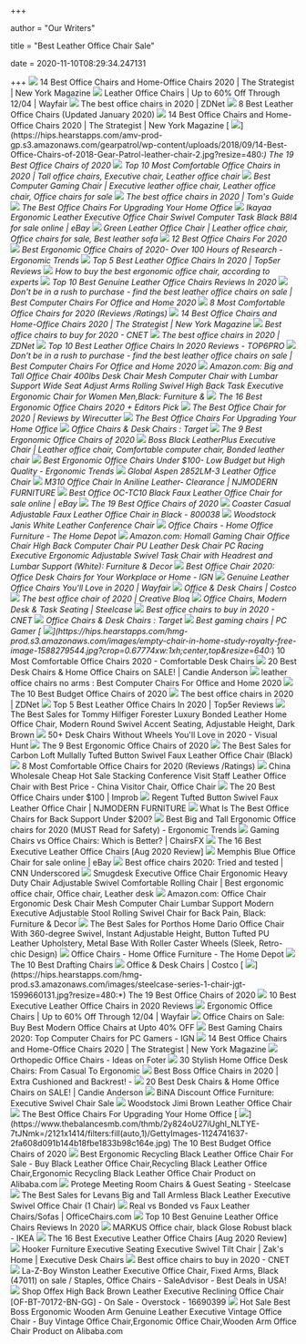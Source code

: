 +++
        
author = "Our Writers"
        
title = "Best Leather Office Chair Sale"
        
date = 2020-11-10T08:29:34.247131
        
+++
[ ![](https://pyxis.nymag.com/v1/imgs/fdc/3a6/86a7075e3525ef1c07994401e3cd530a78-amazon-basics-exec-chair.rsquare.w600.jpg)](https://pyxis.nymag.com/v1/imgs/fdc/3a6/86a7075e3525ef1c07994401e3cd530a78-amazon-basics-exec-chair.rsquare.w600.jpg) 14 Best Office Chairs and Home-Office Chairs 2020 | The Strategist | New  York Magazine
[ ![](https://secure.img1-fg.wfcdn.com/im/40922918/resize-h600-w600%5Ecompr-r85/6435/6435809/Leather+Office+Chairs.jpg)](https://secure.img1-fg.wfcdn.com/im/40922918/resize-h600-w600%5Ecompr-r85/6435/6435809/Leather+Office+Chairs.jpg) Leather Office Chairs | Up to 60% Off Through 12/04 | Wayfair
[ ![](https://zdnet4.cbsistatic.com/hub/i/2020/01/17/c0ad1bc6-1ebd-44b4-a35b-3f8aae0e3b21/office-chair-4.jpg)](https://zdnet4.cbsistatic.com/hub/i/2020/01/17/c0ad1bc6-1ebd-44b4-a35b-3f8aae0e3b21/office-chair-4.jpg) The best office chairs in 2020 | ZDNet
[ ![](https://chairsbuddy.com/wp-content/uploads/2018/10/Best-Leather-Office-Chair.jpg)](https://chairsbuddy.com/wp-content/uploads/2018/10/Best-Leather-Office-Chair.jpg) 8 Best Leather Office Chairs (Updated January 2020)
[ ![](https://pyxis.nymag.com/v1/imgs/cbd/135/adb10eebc69b390584f45a2089d308e8c7.rdeep-vertical.w245.jpg)](https://pyxis.nymag.com/v1/imgs/cbd/135/adb10eebc69b390584f45a2089d308e8c7.rdeep-vertical.w245.jpg) 14 Best Office Chairs and Home-Office Chairs 2020 | The Strategist | New  York Magazine
[ ![](https://hips.hearstapps.com/amv-prod-gp.s3.amazonaws.com/gearpatrol/wp-content/uploads/2018/09/14-Best-Office-Chairs-of-2018-Gear-Patrol-leather-chair-2.jpg?resize=480:*)](https://hips.hearstapps.com/amv-prod-gp.s3.amazonaws.com/gearpatrol/wp-content/uploads/2018/09/14-Best-Office-Chairs-of-2018-Gear-Patrol-leather-chair-2.jpg?resize=480:*) The 19 Best Office Chairs of 2020
[ ![](https://i.pinimg.com/originals/bc/06/11/bc06116e682459af843919cfa1b8cdeb.jpg)](https://i.pinimg.com/originals/bc/06/11/bc06116e682459af843919cfa1b8cdeb.jpg) Top 10 Most Comfortable Office Chairs in 2020 | Tall office chairs, Executive  chair, Leather office chair
[ ![](https://i.pinimg.com/originals/6b/8d/54/6b8d54510ab9854f8ee73926ffa732a3.jpg)](https://i.pinimg.com/originals/6b/8d/54/6b8d54510ab9854f8ee73926ffa732a3.jpg) Best Computer Gaming Chair | Executive leather office chair, Leather office  chair, Office chairs for sale
[ ![](https://cdn.mos.cms.futurecdn.net/chg3AGHkpwVFcZeK26TKuA-1200-80.jpg)](https://cdn.mos.cms.futurecdn.net/chg3AGHkpwVFcZeK26TKuA-1200-80.jpg) The best office chairs in 2020 | Tom's Guide
[ ![](https://thumbor.forbes.com/thumbor/fit-in/1200x0/filters%3Aformat%28jpg%29/https%3A%2F%2Fspecials-images.forbesimg.com%2Fimageserve%2F5eea4dae1b50250006e83cab%2F0x0.jpg%3FcropX1%3D0%26cropX2%3D800%26cropY1%3D233%26cropY2%3D683)](https://thumbor.forbes.com/thumbor/fit-in/1200x0/filters%3Aformat%28jpg%29/https%3A%2F%2Fspecials-images.forbesimg.com%2Fimageserve%2F5eea4dae1b50250006e83cab%2F0x0.jpg%3FcropX1%3D0%26cropX2%3D800%26cropY1%3D233%26cropY2%3D683) The Best Office Chairs For Upgrading Your Home Office
[ ![](https://i.ebayimg.com/images/g/LE0AAOSw4o1fGjCI/s-l640.jpg)](https://i.ebayimg.com/images/g/LE0AAOSw4o1fGjCI/s-l640.jpg) Ikayaa Ergonomic Leather Executive Office Chair Swivel Computer Task Black  B8l4 for sale online | eBay
[ ![](https://i.pinimg.com/originals/6e/95/79/6e95790720981cbe80ceaeec99aaf57e.jpg)](https://i.pinimg.com/originals/6e/95/79/6e95790720981cbe80ceaeec99aaf57e.jpg) Green Leather Office Chair | Leather office chair, Office chairs for sale, Best  leather sofa
[ ![](https://www.btod.com/blog/wp-content/uploads/2019/10/best-office-chairs-2020-blog-header.jpg)](https://www.btod.com/blog/wp-content/uploads/2019/10/best-office-chairs-2020-blog-header.jpg) 12 Best Office Chairs For 2020
[ ![](http://ergonomictrends.com/wp-content/uploads/2019/01/X-Chair-X4-ergonomic-chair-review.jpg)](http://ergonomictrends.com/wp-content/uploads/2019/01/X-Chair-X4-ergonomic-chair-review.jpg) Best Ergonomic Office Chairs of 2020- Over 100 Hours of Research -  Ergonomic Trends
[ ![](https://top5er.com/wp-content/uploads/2017/09/serta-black-leather-office-chair-review.jpg)](https://top5er.com/wp-content/uploads/2017/09/serta-black-leather-office-chair-review.jpg) Top 5 Best Leather Office Chairs In 2020 | Top5er Reviews
[ ![](https://media2.s-nbcnews.com/j/newscms/2020_25/3390893/ergonomic-office-chairs-kr-2x1-tease-200618_38008296185ce90fd52b401caf79df24.fit-1240w.jpg)](https://media2.s-nbcnews.com/j/newscms/2020_25/3390893/ergonomic-office-chairs-kr-2x1-tease-200618_38008296185ce90fd52b401caf79df24.fit-1240w.jpg) How to buy the best ergonomic office chair, according to experts
[ ![](https://cdn.shortpixel.ai/client/to_avif,q_glossy,ret_img,w_500,h_330/https://thetoppro.com/wp-content/uploads/2018/09/Leather-Office-Chairs-5.jpg)](https://cdn.shortpixel.ai/client/to_avif,q_glossy,ret_img,w_500,h_330/https://thetoppro.com/wp-content/uploads/2018/09/Leather-Office-Chairs-5.jpg) Top 10 Best Genuine Leather Office Chairs Reviews In 2020
[ ![](https://treeamigo.com/wp-content/uploads/2014/09/leather-office-chairs-white.jpg)](https://treeamigo.com/wp-content/uploads/2014/09/leather-office-chairs-white.jpg) Don't be in a rush to purchase - find the best leather office chairs on sale  | Best Computer Chairs For Office and Home 2020
[ ![](https://www.btod.com/blog/wp-content/uploads/2019/04/most-comfortable-office-chairs-2020-blog-header.jpg)](https://www.btod.com/blog/wp-content/uploads/2019/04/most-comfortable-office-chairs-2020-blog-header.jpg) 8 Most Comfortable Office Chairs for 2020 (Reviews /Ratings)
[ ![](https://pyxis.nymag.com/v1/imgs/154/4b0/5c27022840e2dbf6dfd9249b0e5470c626-essentials-high-back-executive-chair.rsquare.w600.jpg)](https://pyxis.nymag.com/v1/imgs/154/4b0/5c27022840e2dbf6dfd9249b0e5470c626-essentials-high-back-executive-chair.rsquare.w600.jpg) 14 Best Office Chairs and Home-Office Chairs 2020 | The Strategist | New  York Magazine
[ ![](https://cnet1.cbsistatic.com/img/VDrVBm6BI9fAEbMmNQ0Z_HJIJhA=/940x528/2020/08/03/df093be5-1498-4cc6-9f63-977e360d6028/amazonbasics.jpg)](https://cnet1.cbsistatic.com/img/VDrVBm6BI9fAEbMmNQ0Z_HJIJhA=/940x528/2020/08/03/df093be5-1498-4cc6-9f63-977e360d6028/amazonbasics.jpg) Best office chairs to buy for 2020 - CNET
[ ![](https://zdnet1.cbsistatic.com/hub/i/r/2020/01/17/8231e246-714d-44bf-8b5e-bebdd66c1d83/resize/1200xauto/75391abd8006a9010e69cc01a7ec043d/office-chair-6.jpg)](https://zdnet1.cbsistatic.com/hub/i/r/2020/01/17/8231e246-714d-44bf-8b5e-bebdd66c1d83/resize/1200xauto/75391abd8006a9010e69cc01a7ec043d/office-chair-6.jpg) The best office chairs in 2020 | ZDNet
[ ![](https://top6pro.com/wp-content/uploads/2019/10/B07T5BD5BK.jpg)](https://top6pro.com/wp-content/uploads/2019/10/B07T5BD5BK.jpg) Top 10 Best Leather Office Chairs In 2020 Reviews - TOP6PRO
[ ![](https://treeamigo.com/wp-content/uploads/2014/09/leather-office-chairs-modern.jpg)](https://treeamigo.com/wp-content/uploads/2014/09/leather-office-chairs-modern.jpg) Don't be in a rush to purchase - find the best leather office chairs on sale  | Best Computer Chairs For Office and Home 2020
[ ![](https://images-na.ssl-images-amazon.com/images/I/6116gQcN5xL._AC_SL1010_.jpg)](https://images-na.ssl-images-amazon.com/images/I/6116gQcN5xL._AC_SL1010_.jpg) Amazon.com: Big and Tall Office Chair 400lbs Desk Chair Mesh Computer Chair  with Lumbar Support Wide Seat Adjust Arms Rolling Swivel High Back Task  Executive Ergonomic Chair for Women Men,Black: Furniture &
[ ![](https://www.omnicoreagency.com/wp-content/uploads/2020/01/GM-Seating-Ergolux-Genuine-Leather-Executive-Hi-Swivel-Chair-List.jpg)](https://www.omnicoreagency.com/wp-content/uploads/2020/01/GM-Seating-Ergolux-Genuine-Leather-Executive-Hi-Swivel-Chair-List.jpg) The 16 Best Ergonomic Office Chairs 2020 + Editors Pick
[ ![](https://cdn.thewirecutter.com/wp-content/media/2020/09/officechairs-2048px-9607.jpg?auto=webp&crop=1.91:1&width=1200)](https://cdn.thewirecutter.com/wp-content/media/2020/09/officechairs-2048px-9607.jpg?auto=webp&crop=1.91:1&width=1200) The Best Office Chair for 2020 | Reviews by Wirecutter
[ ![](https://specials-images.forbesimg.com/imageserve/5f203f62953761c471e7740d/960x0.jpg?fit=scale)](https://specials-images.forbesimg.com/imageserve/5f203f62953761c471e7740d/960x0.jpg?fit=scale) The Best Office Chairs For Upgrading Your Home Office
[ ![](https://target.scene7.com/is/image/Target/OfficeChairs-200326-1585252166913)](https://target.scene7.com/is/image/Target/OfficeChairs-200326-1585252166913) Office Chairs & Desk Chairs : Target
[ ![](https://www.thespruce.com/thmb/-TZyNjYe9X5gmb6qiT_EEjPYhE8=/683x683/smart/filters:no_upscale()/ScreenShot2019-06-11at11.37.40AM-e3c3909c6da94f0d90e0ec7ed8c58ed1.png)](https://www.thespruce.com/thmb/-TZyNjYe9X5gmb6qiT_EEjPYhE8=/683x683/smart/filters:no_upscale()/ScreenShot2019-06-11at11.37.40AM-e3c3909c6da94f0d90e0ec7ed8c58ed1.png) The 9 Best Ergonomic Office Chairs of 2020
[ ![](https://i.pinimg.com/originals/88/f3/3f/88f33f3f79ef062b0af2ab616b2a2094.jpg)](https://i.pinimg.com/originals/88/f3/3f/88f33f3f79ef062b0af2ab616b2a2094.jpg) Boss Black LeatherPlus Executive Chair | Leather office chair, Comfortable computer  chair, Bonded leather chair
[ ![](http://ergonomictrends.com/wp-content/uploads/2018/04/best-ergonomic-office-chairs-under-100-reviews.jpg)](http://ergonomictrends.com/wp-content/uploads/2018/04/best-ergonomic-office-chairs-under-100-reviews.jpg) Best Ergonomic Office Chairs Under $100- Low Budget but High Quality -  Ergonomic Trends
[ ![](https://cdn11.bigcommerce.com/s-i16nt17fuj/images/stencil/1280x1280/products/761/1776/GL-2852LM-3-2__30942.1549468579.jpg?c=2)](https://cdn11.bigcommerce.com/s-i16nt17fuj/images/stencil/1280x1280/products/761/1776/GL-2852LM-3-2__30942.1549468579.jpg?c=2) Global Aspen 2852LM-3 Leather Office Chair
[ ![](https://njmodern.com/media/catalog/product/meelano/Meelano_Scraped/310-GD-DBR-Main_copy.jpg)](https://njmodern.com/media/catalog/product/meelano/Meelano_Scraped/310-GD-DBR-Main_copy.jpg) M310 Office Chair In Aniline Leather- Clearance | NJMODERN FURNITURE
[ ![](https://i.ebayimg.com/images/g/xHgAAOSwr49fiEQK/s-l640.jpg)](https://i.ebayimg.com/images/g/xHgAAOSwr49fiEQK/s-l640.jpg) Best Office OC-TC10 Black Faux Leather Office Chair for sale online | eBay
[ ![](https://hips.hearstapps.com/amv-prod-gp.s3.amazonaws.com/gearpatrol/wp-content/uploads/2018/09/14-Best-Office-Chairs-of-2018-Gear-Patrol-feature.jpg)](https://hips.hearstapps.com/amv-prod-gp.s3.amazonaws.com/gearpatrol/wp-content/uploads/2018/09/14-Best-Office-Chairs-of-2018-Gear-Patrol-feature.jpg) The 19 Best Office Chairs of 2020
[ ![](https://media.cymaxstores.com/Images/699/365847-L.jpg)](https://media.cymaxstores.com/Images/699/365847-L.jpg) Coaster Casual Adjustable Faux Leather Office Chair in Black - 800038
[ ![](https://cdn11.bigcommerce.com/s-i16nt17fuj/images/stencil/1280x1280/products/5244/13116/WS-LT-4A-WH-2__34333.1549489187.jpg?c=2)](https://cdn11.bigcommerce.com/s-i16nt17fuj/images/stencil/1280x1280/products/5244/13116/WS-LT-4A-WH-2__34333.1549489187.jpg?c=2) Woodstock Janis White Leather Conference Chair
[ ![](https://images.homedepot-static.com/productImages/7fc603d4-76af-4fc9-bb9c-490345c31fba/svn/retro-brown-acme-furniture-executive-chairs-92414-64_400.jpg)](https://images.homedepot-static.com/productImages/7fc603d4-76af-4fc9-bb9c-490345c31fba/svn/retro-brown-acme-furniture-executive-chairs-92414-64_400.jpg) Office Chairs - Home Office Furniture - The Home Depot
[ ![](https://m.media-amazon.com/images/I/61HEqHMkRhL._AC_UL400_.jpg)](https://m.media-amazon.com/images/I/61HEqHMkRhL._AC_UL400_.jpg) Amazon.com: Homall Gaming Chair Office Chair High Back Computer Chair PU Leather  Desk Chair PC Racing Executive Ergonomic Adjustable Swivel Task Chair with  Headrest and Lumbar Support (White): Furniture & Decor
[ ![](https://assets1.ignimgs.com/2020/04/03/office-chair-1585954261879.jpg?width=1280)](https://assets1.ignimgs.com/2020/04/03/office-chair-1585954261879.jpg?width=1280) Best Office Chair 2020: Office Desk Chairs for Your Workplace or Home - IGN
[ ![](https://secure.img1-fg.wfcdn.com/im/70113354/resize-h310-w310%5Ecompr-r85/1269/126903712/leather-gaming-chair.jpg)](https://secure.img1-fg.wfcdn.com/im/70113354/resize-h310-w310%5Ecompr-r85/1269/126903712/leather-gaming-chair.jpg) Genuine Leather Office Chairs You'll Love in 2020 | Wayfair
[ ![](https://mobilecontent.costco.com/live/resource/img/static-us-tiles/gaming-chairs.jpg)](https://mobilecontent.costco.com/live/resource/img/static-us-tiles/gaming-chairs.jpg) Office & Desk Chairs | Costco
[ ![](https://cdn.mos.cms.futurecdn.net/NkRwHsoDezP3MuJnwDvjhh.jpg)](https://cdn.mos.cms.futurecdn.net/NkRwHsoDezP3MuJnwDvjhh.jpg) The best office chair of 2020 | Creative Bloq
[ ![](https://steelcase-res.cloudinary.com/image/upload/c_fill,dpr_auto,q_70,h_656,w_1166/v1589932105/www.steelcase.com/2020/05/19/20-140118-oneup.jpg)](https://steelcase-res.cloudinary.com/image/upload/c_fill,dpr_auto,q_70,h_656,w_1166/v1589932105/www.steelcase.com/2020/05/19/20-140118-oneup.jpg) Office Chairs, Modern Desk & Task Seating | Steelcase
[ ![](https://cnet2.cbsistatic.com/img/AKYSLXlg2jUlss0GNoSHx3KksUQ=/940x528/2020/08/03/598f46b1-6657-41a8-b15f-a447b24856c0/herman-miller.jpg)](https://cnet2.cbsistatic.com/img/AKYSLXlg2jUlss0GNoSHx3KksUQ=/940x528/2020/08/03/598f46b1-6657-41a8-b15f-a447b24856c0/herman-miller.jpg) Best office chairs to buy in 2020 - CNET
[ ![](https://target.scene7.com/is/image/Target//GUEST_908e5f27-4920-4eae-8d4f-44830dc1facf?wid=315&hei=315&qlt=60&fmt=pjpeg)](https://target.scene7.com/is/image/Target//GUEST_908e5f27-4920-4eae-8d4f-44830dc1facf?wid=315&hei=315&qlt=60&fmt=pjpeg) Office Chairs & Desk Chairs : Target
[ ![](https://cdn.mos.cms.futurecdn.net/eTsGaLnVkpozHC9CqhA6dK.jpg)](https://cdn.mos.cms.futurecdn.net/eTsGaLnVkpozHC9CqhA6dK.jpg) Best gaming chairs | PC Gamer
[ ![](https://hips.hearstapps.com/hmg-prod.s3.amazonaws.com/images/empty-chair-in-home-study-royalty-free-image-1588279544.jpg?crop=0.67774xw:1xh;center,top&resize=640:*)](https://hips.hearstapps.com/hmg-prod.s3.amazonaws.com/images/empty-chair-in-home-study-royalty-free-image-1588279544.jpg?crop=0.67774xw:1xh;center,top&resize=640:*) 10 Most Comfortable Office Chairs 2020 - Comfortable Desk Chairs
[ ![](https://candieanderson.com/images/2020/03/Pottery-Barn-Reeves-Leather-Swivel-Desk-Chairs-home-office-sale.jpg)](https://candieanderson.com/images/2020/03/Pottery-Barn-Reeves-Leather-Swivel-Desk-Chairs-home-office-sale.jpg) 20 Best Desk Chairs & Home Office Chairs on SALE! | Candie Anderson
[ ![](https://treeamigo.com/wp-content/uploads/2014/09/leather-office-chairs-executive.jpg)](https://treeamigo.com/wp-content/uploads/2014/09/leather-office-chairs-executive.jpg) leather office chairs no arms : Best Computer Chairs For Office and Home  2020
[ ![](https://www.thebalancesmb.com/thmb/ohaP_K4pMiMMjl-ZvVreujUSC9U=/1500x1500/filters:no_upscale():max_bytes(150000):strip_icc()/ModwayArticulateErgonomicMeshOfficeChairinBlack-5b21558bba61770037203394.jpg)](https://www.thebalancesmb.com/thmb/ohaP_K4pMiMMjl-ZvVreujUSC9U=/1500x1500/filters:no_upscale():max_bytes(150000):strip_icc()/ModwayArticulateErgonomicMeshOfficeChairinBlack-5b21558bba61770037203394.jpg) The 10 Best Budget Office Chairs of 2020
[ ![](https://zdnet2.cbsistatic.com/hub/i/2020/01/17/5a3e28b6-25e0-42f9-841a-c92fd9e577c3/office-chair-5.jpg)](https://zdnet2.cbsistatic.com/hub/i/2020/01/17/5a3e28b6-25e0-42f9-841a-c92fd9e577c3/office-chair-5.jpg) The best office chairs in 2020 | ZDNet
[ ![](https://top5er.com/wp-content/uploads/2017/09/white-leather-office-chair.jpg)](https://top5er.com/wp-content/uploads/2017/09/white-leather-office-chair.jpg) Top 5 Best Leather Office Chairs In 2020 | Top5er Reviews
[ ![](https://images.prod.meredith.com/product/277482c004e20edfcddbd40e0b06fa2d/1591266496011/l/tommy-hilfiger-forester-luxury-bonded-leather-home-office-chair-modern-round-swivel-accent-seating-adjustable-height-espresso-dark-brown)](https://images.prod.meredith.com/product/277482c004e20edfcddbd40e0b06fa2d/1591266496011/l/tommy-hilfiger-forester-luxury-bonded-leather-home-office-chair-modern-round-swivel-accent-seating-adjustable-height-espresso-dark-brown) The Best Sales for Tommy Hilfiger Forester Luxury Bonded Leather Home Office  Chair, Modern Round Swivel Accent Seating, Adjustable Height, Dark Brown
[ ![](https://visualhunt.com/photos/title/desk-chairs-without-wheels.jpg)](https://visualhunt.com/photos/title/desk-chairs-without-wheels.jpg) 50+ Desk Chairs Without Wheels You'll Love in 2020 - Visual Hunt
[ ![](https://m.media-amazon.com/images/I/41ypI88IPfL._SL500_.jpg)](https://m.media-amazon.com/images/I/41ypI88IPfL._SL500_.jpg) The 9 Best Ergonomic Office Chairs of 2020
[ ![](https://images.prod.meredith.com/product/3b8651be0cc42591840ff8479dd92098/1576927409831/l/carbon-loft-mullally-tufted-button-swivel-faux-leather-office-chair-black)](https://images.prod.meredith.com/product/3b8651be0cc42591840ff8479dd92098/1576927409831/l/carbon-loft-mullally-tufted-button-swivel-faux-leather-office-chair-black) The Best Sales for Carbon Loft Mullally Tufted Button Swivel Faux Leather  Office Chair (Black)
[ ![](https://www.btod.com/blog/wp-content/uploads/2019/04/most-comfortable-office-chairs-7-best-lounge-for-reading.jpg)](https://www.btod.com/blog/wp-content/uploads/2019/04/most-comfortable-office-chairs-7-best-lounge-for-reading.jpg) 8 Most Comfortable Office Chairs for 2020 (Reviews /Ratings)
[ ![](https://image.made-in-china.com/2f0j00uglYrUDqJOcM/Wholesale-Cheap-Hot-Sale-Stacking-Conference-Visit-Staff-Leather-Office-Chair-with-Best-Price.jpg)](https://image.made-in-china.com/2f0j00uglYrUDqJOcM/Wholesale-Cheap-Hot-Sale-Stacking-Conference-Visit-Staff-Leather-Office-Chair-with-Best-Price.jpg) China Wholesale Cheap Hot Sale Stacking Conference Visit Staff Leather  Office Chair with Best Price - China Visitor Chair, Office Chair
[ ![](https://cdn.improb.com/wp-content/uploads/2019/07/Homall-High-Back-Gaming-Office-Chair.jpg)](https://cdn.improb.com/wp-content/uploads/2019/07/Homall-High-Back-Gaming-Office-Chair.jpg) The 20 Best Office Chairs under $100 | Improb
[ ![](https://njmodern.com/media/catalog/product/modway/EEI-3608-BLK_1_.jpg)](https://njmodern.com/media/catalog/product/modway/EEI-3608-BLK_1_.jpg) Regent Tufted Button Swivel Faux Leather Office Chair | NJMODERN FURNITURE
[ ![](https://cubiture.com/wp-content/uploads/2014/10/best-office-chairs-voc-520.jpg)](https://cubiture.com/wp-content/uploads/2014/10/best-office-chairs-voc-520.jpg) What Is The Best Office Chairs for Back Support Under $200?
[ ![](http://ergonomictrends.com/wp-content/uploads/2018/06/best-big-and-tall-office-chairs.jpg)](http://ergonomictrends.com/wp-content/uploads/2018/06/best-big-and-tall-office-chairs.jpg) Best Big and Tall Ergonomic Office chairs for 2020 (MUST Read for Safety) -  Ergonomic Trends
[ ![](https://chairsfx.com/wp-content/uploads/2020/07/gaming-vs-office-compare.jpg)](https://chairsfx.com/wp-content/uploads/2020/07/gaming-vs-office-compare.jpg) Gaming Chairs vs Office Chairs: Which is Better? | ChairsFX
[ ![](https://m.media-amazon.com/images/I/41S8KuvavmL.jpg)](https://m.media-amazon.com/images/I/41S8KuvavmL.jpg) The 16 Best Executive Leather Office Chairs [Aug 2020 Review]
[ ![](https://i.ebayimg.com/images/g/tZUAAOSwcm5fR4xo/s-l640.jpg)](https://i.ebayimg.com/images/g/tZUAAOSwcm5fR4xo/s-l640.jpg) Memphis Blue Office Chair for sale online | eBay
[ ![](https://cdn.cnn.com/cnnnext/dam/assets/200715110054-underscored-best-office-chair-everything-else-1-live-video.jpg)](https://cdn.cnn.com/cnnnext/dam/assets/200715110054-underscored-best-office-chair-everything-else-1-live-video.jpg) Best office chairs 2020: Tried and tested | CNN Underscored
[ ![](https://i.pinimg.com/originals/65/90/30/65903030c21bcccbdc442e6828efe66a.jpg)](https://i.pinimg.com/originals/65/90/30/65903030c21bcccbdc442e6828efe66a.jpg) Smugdesk Executive Office Chair Ergonomic Heavy Duty Chair Adjustable  Swivel Comfortable Rolling Chair | Best ergonomic office chair, Office chair,  Leather desk
[ ![](https://images-na.ssl-images-amazon.com/images/I/61v2Wcz3VpL._AC_SX522_.jpg)](https://images-na.ssl-images-amazon.com/images/I/61v2Wcz3VpL._AC_SX522_.jpg) Amazon.com: Office Chair Ergonomic Desk Chair Mesh Computer Chair Lumbar  Support Modern Executive Adjustable Stool Rolling Swivel Chair for Back  Pain, Black: Furniture & Decor
[ ![](https://images.prod.meredith.com/product/6d6d8dc0298bd4551e8c273408f99b25/1596254701944/l/porthos-home-dario-office-chair-with-360-degree-swivel-instant-adjustable-height-button-tufted-pu-leather-upholstery-metal-base-with-roller-caster-wheels-sleek-retro-chic-design)](https://images.prod.meredith.com/product/6d6d8dc0298bd4551e8c273408f99b25/1596254701944/l/porthos-home-dario-office-chair-with-360-degree-swivel-instant-adjustable-height-button-tufted-pu-leather-upholstery-metal-base-with-roller-caster-wheels-sleek-retro-chic-design) The Best Sales for Porthos Home Dario Office Chair With 360-degree Swivel,  Instant Adjustable Height, Button Tufted PU Leather Upholstery, Metal Base  With Roller Caster Wheels (Sleek, Retro-chic Design)
[ ![](https://images.homedepot-static.com/productImages/11f6993d-5844-4f56-9be3-6124ea45fdd6/svn/walnut-brown-linon-home-decor-office-chairs-178403nat01u-64_400.jpg)](https://images.homedepot-static.com/productImages/11f6993d-5844-4f56-9be3-6124ea45fdd6/svn/walnut-brown-linon-home-decor-office-chairs-178403nat01u-64_400.jpg) Office Chairs - Home Office Furniture - The Home Depot
[ ![](https://images-na.ssl-images-amazon.com/images/I/414gFqmRcNL.jpg)](https://images-na.ssl-images-amazon.com/images/I/414gFqmRcNL.jpg) The 10 Best Drafting Chairs
[ ![](https://images.costco-static.com/ImageDelivery/imageService?profileId=12026540&imageId=615895-847__1&recipeName=350)](https://images.costco-static.com/ImageDelivery/imageService?profileId=12026540&imageId=615895-847__1&recipeName=350) Office & Desk Chairs | Costco
[ ![](https://hips.hearstapps.com/hmg-prod.s3.amazonaws.com/images/steelcase-series-1-chair-jgt-1599660131.jpg?resize=480:*)](https://hips.hearstapps.com/hmg-prod.s3.amazonaws.com/images/steelcase-series-1-chair-jgt-1599660131.jpg?resize=480:*) The 19 Best Office Chairs of 2020
[ ![](https://alltopstuffs.com/wp-content/uploads/2018/04/B078NZZMGB.jpg)](https://alltopstuffs.com/wp-content/uploads/2018/04/B078NZZMGB.jpg) 10 Best Executive Leather Office Chairs in 2020 Reviews
[ ![](https://secure.img1-fg.wfcdn.com/im/61938899/resize-h600-w600%5Ecompr-r85/1019/10199510/Ergonomic+Office+Chairs.jpg)](https://secure.img1-fg.wfcdn.com/im/61938899/resize-h600-w600%5Ecompr-r85/1019/10199510/Ergonomic+Office+Chairs.jpg) Ergonomic Office Chairs | Up to 60% Off Through 12/04 | Wayfair
[ ![](https://media.cymaxstores.com/Images/3830/1921840-M.jpg)](https://media.cymaxstores.com/Images/3830/1921840-M.jpg) Office Chairs on Sale: Buy Best Modern Office Chairs at Upto 40% OFF
[ ![](https://oyster.ignimgs.com/wordpress/stg.ign.com/2019/06/Titan-2.jpg)](https://oyster.ignimgs.com/wordpress/stg.ign.com/2019/06/Titan-2.jpg) Best Gaming Chairs 2020: Top Computer Chairs for PC Gamers - IGN
[ ![](https://pyxis.nymag.com/v1/imgs/61a/801/c0310140bb4b4ded27a02d48d2ecc677ef.rdeep-vertical.w245.jpg)](https://pyxis.nymag.com/v1/imgs/61a/801/c0310140bb4b4ded27a02d48d2ecc677ef.rdeep-vertical.w245.jpg) 14 Best Office Chairs and Home-Office Chairs 2020 | The Strategist | New  York Magazine
[ ![](https://foter.com/photos/278/office-leather-chairs-on-sale-office-chair-leather.jpg?s=pi)](https://foter.com/photos/278/office-leather-chairs-on-sale-office-chair-leather.jpg?s=pi) Orthopedic Office Chairs - Ideas on Foter
[ ![](http://cdn.home-designing.com/wp-content/uploads/2017/08/beautiful-stylish-ergonomic-home-office-desk-chairs.jpg)](http://cdn.home-designing.com/wp-content/uploads/2017/08/beautiful-stylish-ergonomic-home-office-desk-chairs.jpg) 30 Stylish Home Office Desk Chairs: From Casual To Ergonomic
[ ![](https://thegeniusreview.com/wp-content/uploads/2019/09/61fPhpHTaaL._AC_SL1200_-e1568961616854.jpg)](https://thegeniusreview.com/wp-content/uploads/2019/09/61fPhpHTaaL._AC_SL1200_-e1568961616854.jpg) Best Boss Office Chairs in 2020 | Extra Cushioned and Backrest! -
[ ![](https://candieanderson.com/images/2020/03/best-desk-chairs-home-office-sale-candie-anderson-candieanderson-leather-tufted-upholstered-glam-rustic-farmhouse.jpg)](https://candieanderson.com/images/2020/03/best-desk-chairs-home-office-sale-candie-anderson-candieanderson-leather-tufted-upholstered-glam-rustic-farmhouse.jpg) 20 Best Desk Chairs & Home Office Chairs on SALE! | Candie Anderson
[ ![](http://binaofficefurniture.com/specials/desk71226/mid-back-conference-swivel-.jpg)](http://binaofficefurniture.com/specials/desk71226/mid-back-conference-swivel-.jpg) BiNA Discount Office Furniture: Executive Swivel Chair Sale
[ ![](https://cdn11.bigcommerce.com/s-i16nt17fuj/images/stencil/1280x1280/products/5198/12994/WS-LT-3A-BR-2__98282.1549488969.jpg?c=2)](https://cdn11.bigcommerce.com/s-i16nt17fuj/images/stencil/1280x1280/products/5198/12994/WS-LT-3A-BR-2__98282.1549488969.jpg?c=2) Woodstock Jimi Brown Leather Office Chair
[ ![](https://thumbor.forbes.com/thumbor/711x1028/https://specials-images.forbesimg.com/imageserve/5eea4d186ef66b0006115587/0x800.jpg?fit=scale)](https://thumbor.forbes.com/thumbor/711x1028/https://specials-images.forbesimg.com/imageserve/5eea4d186ef66b0006115587/0x800.jpg?fit=scale) The Best Office Chairs For Upgrading Your Home Office
[ ![](https://www.thebalancesmb.com/thmb/2y824oU27iUghI_NLTYE-7tJNmk=/2121x1414/filters:fill(auto,1)/GettyImages-1124741637-2fa608d091b144b18fbe1833b98c164e.jpg)](https://www.thebalancesmb.com/thmb/2y824oU27iUghI_NLTYE-7tJNmk=/2121x1414/filters:fill(auto,1)/GettyImages-1124741637-2fa608d091b144b18fbe1833b98c164e.jpg) The 10 Best Budget Office Chairs of 2020
[ ![](https://sc01.alicdn.com/kf/HTB1nGN3Sa6qK1RjSZFmq6x0PFXal/237921658/HTB1nGN3Sa6qK1RjSZFmq6x0PFXal.jpg_.webp)](https://sc01.alicdn.com/kf/HTB1nGN3Sa6qK1RjSZFmq6x0PFXal/237921658/HTB1nGN3Sa6qK1RjSZFmq6x0PFXal.jpg_.webp) Best Ergonomic Recycling Black Leather Office Chair For Sale - Buy Black Leather  Office Chair,Recycling Black Leather Office Chair,Ergonomic Recycling Black Leather  Office Chair Product on Alibaba.com
[ ![](https://images.steelcase.com/image/upload/v1421695884/www.steelcase.com/12-0005561.jpg)](https://images.steelcase.com/image/upload/v1421695884/www.steelcase.com/12-0005561.jpg) Protege Meeting Room Chairs & Guest Seating - Steelcase
[ ![](https://images.prod.meredith.com/product/fc4e181fc63d7700535474bf77495265/1576926720433/l/levans-big-and-tall-armless-black-leather-executive-swivel-office-chair-1-chair)](https://images.prod.meredith.com/product/fc4e181fc63d7700535474bf77495265/1576926720433/l/levans-big-and-tall-armless-black-leather-executive-swivel-office-chair-1-chair) The Best Sales for Levans Big and Tall Armless Black Leather Executive  Swivel Office Chair (1 Chair)
[ ![](https://s7d9.scene7.com/is/image/OfficeChairscom/tru-50700_s7?wid=600&id=JuLr60&fmt=jpg&fit=constrain,1&wid=394&hei=394)](https://s7d9.scene7.com/is/image/OfficeChairscom/tru-50700_s7?wid=600&id=JuLr60&fmt=jpg&fit=constrain,1&wid=394&hei=394) Real vs Bonded vs Faux Leather Chairs/Sofas | OfficeChairs.com
[ ![](https://thetoppro.com/wp-content/uploads/2018/09/Leather-Office-Chairs-7.jpg)](https://thetoppro.com/wp-content/uploads/2018/09/Leather-Office-Chairs-7.jpg) Top 10 Best Genuine Leather Office Chairs Reviews In 2020
[ ![](https://www.ikea.com/us/en/images/products/markus-office-chair-glose-black__0657156_PE709640_S5.JPG?f=s)](https://www.ikea.com/us/en/images/products/markus-office-chair-glose-black__0657156_PE709640_S5.JPG?f=s) MARKUS Office chair, black Glose Robust black - IKEA
[ ![](https://ergonomicshealth.com/wp-content/uploads/2019/05/executivechai._banner.jpg)](https://ergonomicshealth.com/wp-content/uploads/2019/05/executivechai._banner.jpg) The 16 Best Executive Leather Office Chairs [Aug 2020 Review]
[ ![](https://images.furnituredealer.net/img/products%2Fseven_seas_seating_by_bradington_young%2Fcolor%2Fseven%20seas%20seating%20-%20executive%20seating_ec362-201-b.jpg)](https://images.furnituredealer.net/img/products%2Fseven_seas_seating_by_bradington_young%2Fcolor%2Fseven%20seas%20seating%20-%20executive%20seating_ec362-201-b.jpg) Hooker Furniture Executive Seating Executive Swivel Tilt Chair | Zak's Home  | Executive Desk Chairs
[ ![](https://cnet2.cbsistatic.com/img/GRo-GylewM5N39e16q82prn8Gog=/940x528/2020/08/03/92e8293d-d387-4aa5-9494-f9f4038830ab/hbada.jpg)](https://cnet2.cbsistatic.com/img/GRo-GylewM5N39e16q82prn8Gog=/940x528/2020/08/03/92e8293d-d387-4aa5-9494-f9f4038830ab/hbada.jpg) Best office chairs to buy in 2020 - CNET
[ ![](https://i.saleadvisor.net/2018/03/02/la-z-boy-winston-leather-executive-office-chair_5a996f5850d19_org.jpg)](https://i.saleadvisor.net/2018/03/02/la-z-boy-winston-leather-executive-office-chair_5a996f5850d19_org.jpg) La-Z-Boy Winston Leather Executive Office Chair, Fixed Arms, Black (47011)  on sale / Staples, Office Chairs - SaleAdvisor - Best Deals in USA!
[ ![](https://ak1.ostkcdn.com/images/products/is/images/direct/f7795e3092354b9c3df184e5647ae1a6458e6b7c/Offex-High-Back-Brown-Leather-Executive-Reclining-Office-Chair-%5BOF-BT-70172-BN-GG%5D.jpg?impolicy=medium)](https://ak1.ostkcdn.com/images/products/is/images/direct/f7795e3092354b9c3df184e5647ae1a6458e6b7c/Offex-High-Back-Brown-Leather-Executive-Reclining-Office-Chair-%5BOF-BT-70172-BN-GG%5D.jpg?impolicy=medium) Shop Offex High Back Brown Leather Executive Reclining Office Chair  [OF-BT-70172-BN-GG] - On Sale - Overstock - 16690399
[ ![](https://sc02.alicdn.com/kf/HTB1l...lRfH8KJjy1Xbq6zLdXXaK.jpg_350x350.jpg)](https://sc02.alicdn.com/kf/HTB1l...lRfH8KJjy1Xbq6zLdXXaK.jpg_350x350.jpg) Hot Sale Best Boss Ergonomic Wooden Arm Genuine Leather Executive Vintage Office  Chair - Buy Vintage Office Chair,Ergonomic Office Chair,Wooden Arm Office  Chair Product on Alibaba.com
